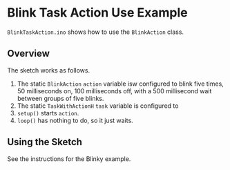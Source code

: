 # Blink Task Action Use Example

`BlinkTaskAction.ino` shows how to use the `BlinkAction` class.

## Overview

The sketch works as follows.

1. The static `BlinkAction` `action` variable isw configured to blink five times, 50 milliseconds
   on, 100 milliseconds off, with a 500 millisecond wait between groups of five blinks.
2. The static `TaskWithActionH` `task` variable is configured to 
3. `setup()` starts `action`.
4. `loop()` has nothing to do, so it just waits.

## Using the Sketch

See the instructions for the Blinky example.
